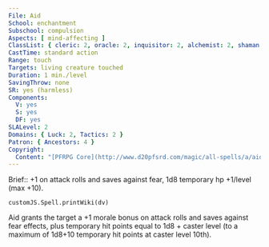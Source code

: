 ```yaml
---
File: Aid
School: enchantment
Subschool: compulsion
Aspects: [ mind-affecting ]
ClassList: { cleric: 2, oracle: 2, inquisitor: 2, alchemist: 2, shaman: 2, spiritualist: 2, medium: 2 }
CastTime: standard action
Range: touch
Targets: living creature touched
Duration: 1 min./level
SavingThrow: none
SR: yes (harmless)
Components:
  V: yes
  S: yes
  DF: yes
SLALevel: 2
Domains: { Luck: 2, Tactics: 2 }
Patron: { Ancestors: 4 }
Copyright:
  Content: "[PFRPG Core](http://www.d20pfsrd.com/magic/all-spells/a/aid)"
---
```

Brief:: +1 on attack rolls and saves against fear, 1d8 temporary hp +1/level (max +10).

```dataviewjs
customJS.Spell.printWiki(dv)
```

Aid grants the target a +1 morale bonus on attack rolls and saves against fear effects, plus temporary hit points equal to 1d8 + caster level (to a maximum of 1d8+10 temporary hit points at caster level 10th).
